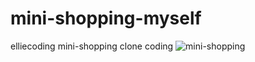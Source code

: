 # mini-shopping-myself
elliecoding mini-shopping clone coding
![mini-shopping](https://user-images.githubusercontent.com/59568523/120597461-0c878c80-c480-11eb-963c-0c6908453b3e.gif)

